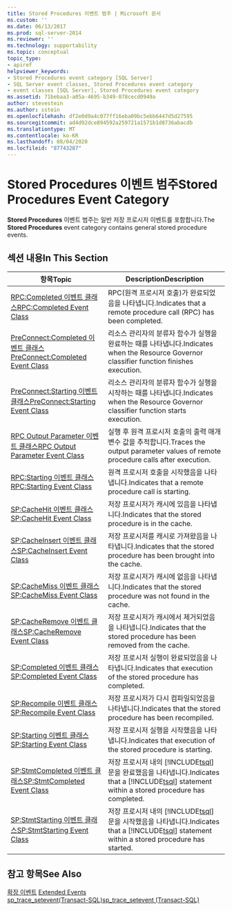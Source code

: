 ```yaml
---
title: Stored Procedures 이벤트 범주 | Microsoft 문서
ms.custom: ''
ms.date: 06/13/2017
ms.prod: sql-server-2014
ms.reviewer: ''
ms.technology: supportability
ms.topic: conceptual
topic_type:
- apiref
helpviewer_keywords:
- Stored Procedures event category [SQL Server]
- SQL Server event classes, Stored Procedures event category
- event classes [SQL Server], Stored Procedures event category
ms.assetid: 71bebaa3-a05a-4695-b349-078cecd0949a
author: stevestein
ms.author: sstein
ms.openlocfilehash: df2e0d9a4c077ff16eba09bc5ebb6447d5d27595
ms.sourcegitcommit: ad4d92dce894592a259721a1571b1d8736abacdb
ms.translationtype: MT
ms.contentlocale: ko-KR
ms.lasthandoff: 08/04/2020
ms.locfileid: "87743287"
---
```

# <a name="stored-procedures-event-category"></a><span data-ttu-id="5b8b3-102">Stored Procedures 이벤트 범주</span><span class="sxs-lookup"><span data-stu-id="5b8b3-102">Stored Procedures Event Category</span></span>
  <span data-ttu-id="5b8b3-103">**Stored Procedures** 이벤트 범주는 일반 저장 프로시저 이벤트를 포함합니다.</span><span class="sxs-lookup"><span data-stu-id="5b8b3-103">The **Stored Procedures** event category contains general stored procedure events.</span></span>  
  
## <a name="in-this-section"></a><span data-ttu-id="5b8b3-104">섹션 내용</span><span class="sxs-lookup"><span data-stu-id="5b8b3-104">In This Section</span></span>  
  
|<span data-ttu-id="5b8b3-105">항목</span><span class="sxs-lookup"><span data-stu-id="5b8b3-105">Topic</span></span>|<span data-ttu-id="5b8b3-106">Description</span><span class="sxs-lookup"><span data-stu-id="5b8b3-106">Description</span></span>|  
|-----------|-----------------|  
|[<span data-ttu-id="5b8b3-107">RPC:Completed 이벤트 클래스</span><span class="sxs-lookup"><span data-stu-id="5b8b3-107">RPC:Completed Event Class</span></span>](rpc-completed-event-class.md)|<span data-ttu-id="5b8b3-108">RPC(원격 프로시저 호출)가 완료되었음을 나타냅니다.</span><span class="sxs-lookup"><span data-stu-id="5b8b3-108">Indicates that a remote procedure call (RPC) has been completed.</span></span>|  
|[<span data-ttu-id="5b8b3-109">PreConnect:Completed 이벤트 클래스</span><span class="sxs-lookup"><span data-stu-id="5b8b3-109">PreConnect:Completed Event Class</span></span>](preconnect-completed-event-class.md)|<span data-ttu-id="5b8b3-110">리소스 관리자의 분류자 함수가 실행을 완료하는 때를 나타냅니다.</span><span class="sxs-lookup"><span data-stu-id="5b8b3-110">Indicates when the Resource Governor classifier function finishes execution.</span></span>|  
|[<span data-ttu-id="5b8b3-111">PreConnect:Starting 이벤트 클래스</span><span class="sxs-lookup"><span data-stu-id="5b8b3-111">PreConnect:Starting Event Class</span></span>](preconnect-starting-event-class.md)|<span data-ttu-id="5b8b3-112">리소스 관리자의 분류자 함수가 실행을 시작하는 때를 나타냅니다.</span><span class="sxs-lookup"><span data-stu-id="5b8b3-112">Indicates when the Resource Governor classifier function starts execution.</span></span>|  
|[<span data-ttu-id="5b8b3-113">RPC Output Parameter 이벤트 클래스</span><span class="sxs-lookup"><span data-stu-id="5b8b3-113">RPC Output Parameter Event Class</span></span>](rpc-output-parameter-event-class.md)|<span data-ttu-id="5b8b3-114">실행 후 원격 프로시저 호출의 출력 매개 변수 값을 추적합니다.</span><span class="sxs-lookup"><span data-stu-id="5b8b3-114">Traces the output parameter values of remote procedure calls after execution.</span></span>|  
|[<span data-ttu-id="5b8b3-115">RPC:Starting 이벤트 클래스</span><span class="sxs-lookup"><span data-stu-id="5b8b3-115">RPC:Starting Event Class</span></span>](rpc-starting-event-class.md)|<span data-ttu-id="5b8b3-116">원격 프로시저 호출을 시작했음을 나타냅니다.</span><span class="sxs-lookup"><span data-stu-id="5b8b3-116">Indicates that a remote procedure call is starting.</span></span>|  
|[<span data-ttu-id="5b8b3-117">SP:CacheHit 이벤트 클래스</span><span class="sxs-lookup"><span data-stu-id="5b8b3-117">SP:CacheHit Event Class</span></span>](sp-cachehit-event-class.md)|<span data-ttu-id="5b8b3-118">저장 프로시저가 캐시에 있음을 나타냅니다.</span><span class="sxs-lookup"><span data-stu-id="5b8b3-118">Indicates that the stored procedure is in the cache.</span></span>|  
|[<span data-ttu-id="5b8b3-119">SP:CacheInsert 이벤트 클래스</span><span class="sxs-lookup"><span data-stu-id="5b8b3-119">SP:CacheInsert Event Class</span></span>](sp-cacheinsert-event-class.md)|<span data-ttu-id="5b8b3-120">저장 프로시저를 캐시로 가져왔음을 나타냅니다.</span><span class="sxs-lookup"><span data-stu-id="5b8b3-120">Indicates that the stored procedure has been brought into the cache.</span></span>|  
|[<span data-ttu-id="5b8b3-121">SP:CacheMiss 이벤트 클래스</span><span class="sxs-lookup"><span data-stu-id="5b8b3-121">SP:CacheMiss Event Class</span></span>](sp-cachemiss-event-class.md)|<span data-ttu-id="5b8b3-122">저장 프로시저가 캐시에 없음을 나타냅니다.</span><span class="sxs-lookup"><span data-stu-id="5b8b3-122">Indicates that the stored procedure was not found in the cache.</span></span>|  
|[<span data-ttu-id="5b8b3-123">SP:CacheRemove 이벤트 클래스</span><span class="sxs-lookup"><span data-stu-id="5b8b3-123">SP:CacheRemove Event Class</span></span>](sp-cacheremove-event-class.md)|<span data-ttu-id="5b8b3-124">저장 프로시저가 캐시에서 제거되었음을 나타냅니다.</span><span class="sxs-lookup"><span data-stu-id="5b8b3-124">Indicates that the stored procedure has been removed from the cache.</span></span>|  
|[<span data-ttu-id="5b8b3-125">SP:Completed 이벤트 클래스</span><span class="sxs-lookup"><span data-stu-id="5b8b3-125">SP:Completed Event Class</span></span>](sp-completed-event-class.md)|<span data-ttu-id="5b8b3-126">저장 프로시저 실행이 완료되었음을 나타냅니다.</span><span class="sxs-lookup"><span data-stu-id="5b8b3-126">Indicates that execution of the stored procedure has completed.</span></span>|  
|[<span data-ttu-id="5b8b3-127">SP:Recompile 이벤트 클래스</span><span class="sxs-lookup"><span data-stu-id="5b8b3-127">SP:Recompile Event Class</span></span>](sp-recompile-event-class.md)|<span data-ttu-id="5b8b3-128">저장 프로시저가 다시 컴파일되었음을 나타냅니다.</span><span class="sxs-lookup"><span data-stu-id="5b8b3-128">Indicates that the stored procedure has been recompiled.</span></span>|  
|[<span data-ttu-id="5b8b3-129">SP:Starting 이벤트 클래스</span><span class="sxs-lookup"><span data-stu-id="5b8b3-129">SP:Starting Event Class</span></span>](sp-starting-event-class.md)|<span data-ttu-id="5b8b3-130">저장 프로시저 실행을 시작했음을 나타냅니다.</span><span class="sxs-lookup"><span data-stu-id="5b8b3-130">Indicates that execution of the stored procedure is starting.</span></span>|  
|[<span data-ttu-id="5b8b3-131">SP:StmtCompleted 이벤트 클래스</span><span class="sxs-lookup"><span data-stu-id="5b8b3-131">SP:StmtCompleted Event Class</span></span>](sp-stmtcompleted-event-class.md)|<span data-ttu-id="5b8b3-132">저장 프로시저 내의 [!INCLUDE[tsql](../../includes/tsql-md.md)] 문을 완료했음을 나타냅니다.</span><span class="sxs-lookup"><span data-stu-id="5b8b3-132">Indicates that a [!INCLUDE[tsql](../../includes/tsql-md.md)] statement within a stored procedure has completed.</span></span>|  
|[<span data-ttu-id="5b8b3-133">SP:StmtStarting 이벤트 클래스</span><span class="sxs-lookup"><span data-stu-id="5b8b3-133">SP:StmtStarting Event Class</span></span>](sp-stmtstarting-event-class.md)|<span data-ttu-id="5b8b3-134">저장 프로시저 내의 [!INCLUDE[tsql](../../includes/tsql-md.md)] 문을 시작했음을 나타냅니다.</span><span class="sxs-lookup"><span data-stu-id="5b8b3-134">Indicates that a [!INCLUDE[tsql](../../includes/tsql-md.md)] statement within a stored procedure has started.</span></span>|  
  
## <a name="see-also"></a><span data-ttu-id="5b8b3-135">참고 항목</span><span class="sxs-lookup"><span data-stu-id="5b8b3-135">See Also</span></span>  
 <span data-ttu-id="5b8b3-136">[확장 이벤트](../extended-events/extended-events.md) </span><span class="sxs-lookup"><span data-stu-id="5b8b3-136">[Extended Events](../extended-events/extended-events.md) </span></span>  
 [<span data-ttu-id="5b8b3-137">sp_trace_setevent&#40;Transact-SQL&#41;</span><span class="sxs-lookup"><span data-stu-id="5b8b3-137">sp_trace_setevent &#40;Transact-SQL&#41;</span></span>](/sql/relational-databases/system-stored-procedures/sp-trace-setevent-transact-sql)  
  
  
